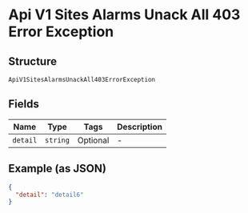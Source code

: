 
# Api V1 Sites Alarms Unack All 403 Error Exception

## Structure

`ApiV1SitesAlarmsUnackAll403ErrorException`

## Fields

| Name | Type | Tags | Description |
|  --- | --- | --- | --- |
| `detail` | `string` | Optional | - |

## Example (as JSON)

```json
{
  "detail": "detail6"
}
```

